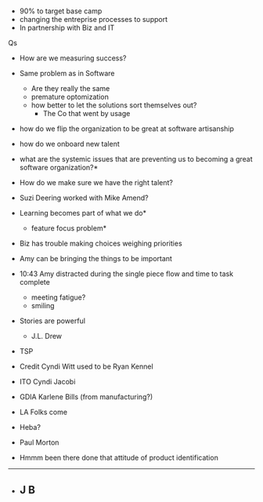 #

- 90% to target base camp
- changing the entreprise processes to support
- In partnership with Biz and IT


Qs
- How are we measuring success?


- Same problem as in Software
  - Are they really the same
  - premature optomization
  - how better to let the solutions sort themselves out?
    - The Co that went by usage

- how do we flip the organization to be great at software artisanship
- how do we onboard new talent
- what are the systemic issues that are preventing us to becoming a great software organization?*
- How do we make sure we have the right talent?
- Suzi Deering worked with Mike Amend?
- Learning becomes part of what we do*
  - feature focus problem*
- Biz has trouble making choices weighing priorities
- Amy can be bringing the things to be important


- 10:43 Amy distracted during the single piece flow and time to task complete
  - meeting fatigue?
  - smiling

- Stories are powerful
  - J.L. Drew
- TSP
- Credit Cyndi Witt used to be Ryan Kennel
- ITO Cyndi Jacobi 
- GDIA Karlene Bills (from manufacturing?)
- LA Folks come
- Heba?
- Paul Morton
-  Hmmm been there done that attitude of product identification

---
- J B 
  - 
